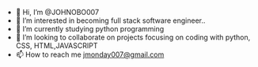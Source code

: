 - 👋 Hi, I’m @JOHNOBO007
- 👀 I’m interested in becoming full stack software engineer..
- 🌱 I’m currently studying python programming
- 💞️ I’m looking to collaborate on projects focusing on coding with python, CSS, HTML,JAVASCRIPT
- 📫 How to reach me jmonday007@gmail.com

<!---
JOHNOBO007/JOHNOBO007 is a ✨ special ✨ repository because its `README.md` (this file) appears on your GitHub profile.
You can click the Preview link to take a look at your changes.
--->
